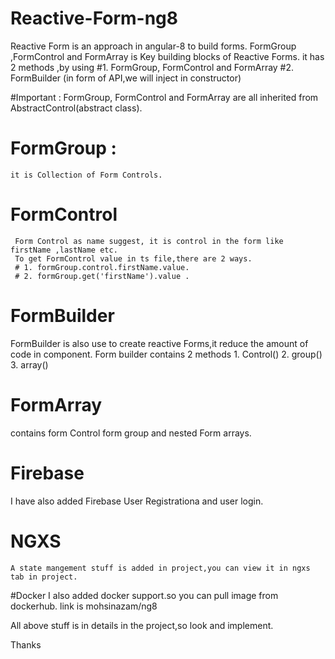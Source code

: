 
# Reactive-Form-ng8
Reactive Form is an approach in angular-8 to build forms.
FormGroup ,FormControl and FormArray is Key building blocks of Reactive Forms.
it has 2 methods ,by using 
#1. FormGroup, FormControl and FormArray
#2. FormBuilder (in form of API,we will inject in constructor)


#Important :
FormGroup, FormControl and FormArray are all inherited from AbstractControl(abstract class).


# FormGroup :
    it is Collection of Form Controls.
    
# FormControl 
     Form Control as name suggest, it is control in the form like firstName ,lastName etc.
     To get FormControl value in ts file,there are 2 ways.
     # 1. formGroup.control.firstName.value.
     # 2. formGroup.get('firstName').value .

# FormBuilder 
FormBuilder is also use to create reactive Forms,it reduce the amount of code in component.
              Form builder contains 2 methods
              1. Control()
              2. group()
              3. array() 
              
  # FormArray
  contains 
  form Control
  form group and nested Form arrays.
  
  # Firebase 
   I have also added Firebase User Registrationa and user login.
   
   # NGXS
    A state mangement stuff is added in project,you can view it in ngxs tab in project.
    
  #Docker
  I also added docker support.so you can pull image from dockerhub.
  link is  mohsinazam/ng8
   
 All above stuff is in details in the project,so look and implement.
 
 Thanks
     
     
    
